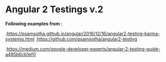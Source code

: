 # Angular 2 Testings v.2
  
  **Following examples from :**
  
  
  .https://psamsotha.github.io/angular/2016/12/16/angular2-testing-karma-systemjs.html
  .https://github.com/psamsotha/angular2-testing
  
  .https://medium.com/google-developer-experts/angular-2-testing-guide-a485b6cb1ef0
